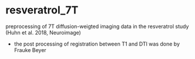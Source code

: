 # resveratrol_7T
preprocessing of 7T diffusion-weigted imaging data in the resveratrol study (Huhn et al. 2018, Neuroimage)

- the post processing of registration between T1 and DTI was done by Frauke Beyer

